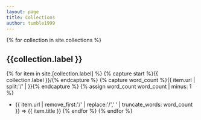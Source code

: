 ```yaml
---
layout: page
title: Collections
author: tumble1999
---
```


{% for collection in site.collections %}
## {{collection.label }}
{% for item in site.[collection.label] %}
{% capture start %}{{ collection.label }}/{% endcapture %}
{% capture word_count %}{{ item.url | split:'/' |  }}{% endcapture %}
{% assign word_count word_count | minus: 1 %}
*  {{ item.url | remove_first:'/' | replace:'/',' ' | truncate_words: word_count }} => {{ item.title }}
{% endfor %}
{% endfor %}
